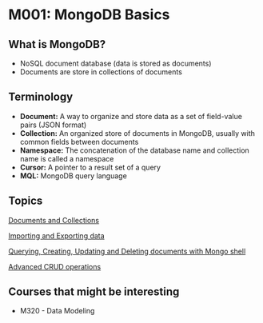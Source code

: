 # M001: MongoDB Basics

## What is MongoDB?

- NoSQL document database (data is stored as documents)
- Documents are store in collections of documents

## Terminology

- **Document:** A way to organize and store data as a set of field-value pairs (JSON format)
- **Collection:** An organized store of documents in MongoDB, usually with common fields between documents
- **Namespace:** The concatenation of the database name and collection name is called a namespace
- **Cursor:** A pointer to a result set of a query
- **MQL:** MongoDB query language

## Topics

[Documents and Collections](M001%20MongoDB%20Basics/Documents%20and%20Collections.md)

[Importing and Exporting data](M001%20MongoDB%20Basics/Importing%20and%20Exporting%20data.md)

[Querying, Creating, Updating and Deleting documents with Mongo shell](M001%20MongoDB%20Basics/Querying,%20Creating,%20Updating%20and%20Deleting%20document.md)

[Advanced CRUD operations](M001%20MongoDB%20Basics/Advanced%20CRUD%20operations.md)

## Courses that might be interesting

- M320 - Data Modeling
